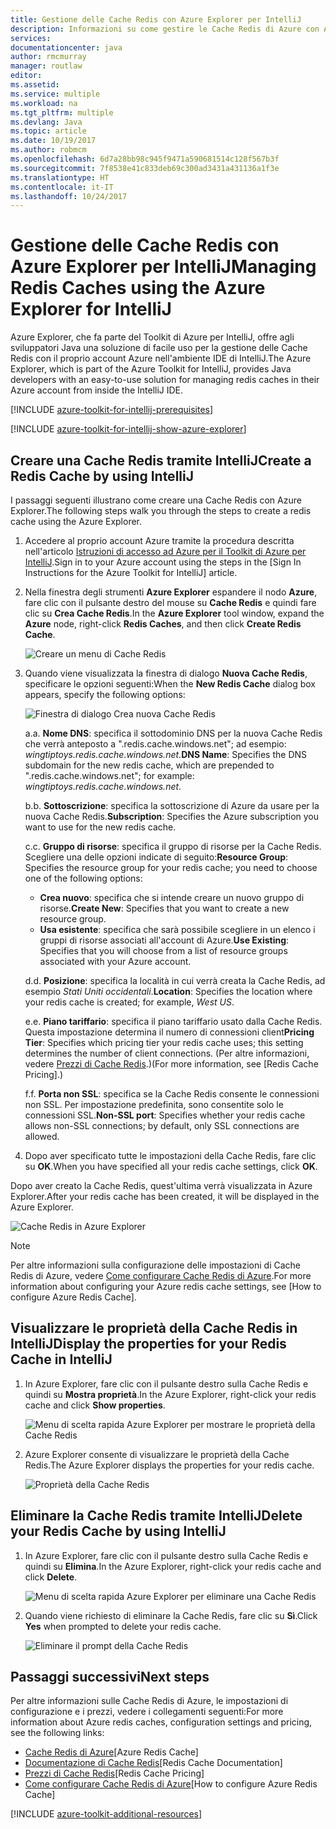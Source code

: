 ```yaml
---
title: Gestione delle Cache Redis con Azure Explorer per IntelliJ
description: Informazioni su come gestire le Cache Redis di Azure con Azure Explorer per IntelliJ.
services: 
documentationcenter: java
author: rmcmurray
manager: routlaw
editor: 
ms.assetid: 
ms.service: multiple
ms.workload: na
ms.tgt_pltfrm: multiple
ms.devlang: Java
ms.topic: article
ms.date: 10/19/2017
ms.author: robmcm
ms.openlocfilehash: 6d7a28bb98c945f9471a590681514c128f567b3f
ms.sourcegitcommit: 7f8538e41c833deb69c300ad3431a431136a1f3e
ms.translationtype: HT
ms.contentlocale: it-IT
ms.lasthandoff: 10/24/2017
---
```

# <a name="managing-redis-caches-using-the-azure-explorer-for-intellij"></a><span data-ttu-id="37c06-103">Gestione delle Cache Redis con Azure Explorer per IntelliJ</span><span class="sxs-lookup"><span data-stu-id="37c06-103">Managing Redis Caches using the Azure Explorer for IntelliJ</span></span>

<span data-ttu-id="37c06-104">Azure Explorer, che fa parte del Toolkit di Azure per IntelliJ, offre agli sviluppatori Java una soluzione di facile uso per la gestione delle Cache Redis con il proprio account Azure nell'ambiente IDE di IntelliJ.</span><span class="sxs-lookup"><span data-stu-id="37c06-104">The Azure Explorer, which is part of the Azure Toolkit for IntelliJ, provides Java developers with an easy-to-use solution for managing redis caches in their Azure account from inside the IntelliJ IDE.</span></span>

[!INCLUDE [azure-toolkit-for-intellij-prerequisites](../includes/azure-toolkit-for-intellij-prerequisites.md)]

[!INCLUDE [azure-toolkit-for-intellij-show-azure-explorer](../includes/azure-toolkit-for-intellij-show-azure-explorer.md)]

## <a name="create-a-redis-cache-by-using-intellij"></a><span data-ttu-id="37c06-105">Creare una Cache Redis tramite IntelliJ</span><span class="sxs-lookup"><span data-stu-id="37c06-105">Create a Redis Cache by using IntelliJ</span></span>

<span data-ttu-id="37c06-106">I passaggi seguenti illustrano come creare una Cache Redis con Azure Explorer.</span><span class="sxs-lookup"><span data-stu-id="37c06-106">The following steps walk you through the steps to create a redis cache using the Azure Explorer.</span></span>

1. <span data-ttu-id="37c06-107">Accedere al proprio account Azure tramite la procedura descritta nell'articolo [Istruzioni di accesso ad Azure per il Toolkit di Azure per IntelliJ].</span><span class="sxs-lookup"><span data-stu-id="37c06-107">Sign in to your Azure account using the steps in the [Sign In Instructions for the Azure Toolkit for IntelliJ] article.</span></span>

1. <span data-ttu-id="37c06-108">Nella finestra degli strumenti **Azure Explorer** espandere il nodo **Azure**, fare clic con il pulsante destro del mouse su **Cache Redis** e quindi fare clic su **Crea Cache Redis**.</span><span class="sxs-lookup"><span data-stu-id="37c06-108">In the **Azure Explorer** tool window, expand the **Azure** node, right-click **Redis Caches**, and then click **Create Redis Cache**.</span></span>

   ![Creare un menu di Cache Redis][CR01]

1. <span data-ttu-id="37c06-110">Quando viene visualizzata la finestra di dialogo **Nuova Cache Redis**, specificare le opzioni seguenti:</span><span class="sxs-lookup"><span data-stu-id="37c06-110">When the **New Redis Cache** dialog box appears, specify the following options:</span></span>

   ![Finestra di dialogo Crea nuova Cache Redis][CR02]

   <span data-ttu-id="37c06-112">a.</span><span class="sxs-lookup"><span data-stu-id="37c06-112">a.</span></span> <span data-ttu-id="37c06-113">**Nome DNS**: specifica il sottodominio DNS per la nuova Cache Redis che verrà anteposto a ".redis.cache.windows.net"; ad esempio: *wingtiptoys.redis.cache.windows.net*.</span><span class="sxs-lookup"><span data-stu-id="37c06-113">**DNS Name**: Specifies the DNS subdomain for the new redis cache, which are prepended to ".redis.cache.windows.net"; for example: *wingtiptoys.redis.cache.windows.net*.</span></span>

   <span data-ttu-id="37c06-114">b.</span><span class="sxs-lookup"><span data-stu-id="37c06-114">b.</span></span> <span data-ttu-id="37c06-115">**Sottoscrizione**: specifica la sottoscrizione di Azure da usare per la nuova Cache Redis.</span><span class="sxs-lookup"><span data-stu-id="37c06-115">**Subscription**: Specifies the Azure subscription you want to use for the new redis cache.</span></span>

   <span data-ttu-id="37c06-116">c.</span><span class="sxs-lookup"><span data-stu-id="37c06-116">c.</span></span> <span data-ttu-id="37c06-117">**Gruppo di risorse**: specifica il gruppo di risorse per la Cache Redis. Scegliere una delle opzioni indicate di seguito:</span><span class="sxs-lookup"><span data-stu-id="37c06-117">**Resource Group**: Specifies the resource group for your redis cache; you need to choose one of the following options:</span></span> 
      * <span data-ttu-id="37c06-118">**Crea nuovo**: specifica che si intende creare un nuovo gruppo di risorse.</span><span class="sxs-lookup"><span data-stu-id="37c06-118">**Create New**: Specifies that you want to create a new resource group.</span></span> 
      * <span data-ttu-id="37c06-119">**Usa esistente**: specifica che sarà possibile scegliere in un elenco i gruppi di risorse associati all'account di Azure.</span><span class="sxs-lookup"><span data-stu-id="37c06-119">**Use Existing**: Specifies that you will choose from a list of resource groups associated with your Azure account.</span></span> 

   <span data-ttu-id="37c06-120">d.</span><span class="sxs-lookup"><span data-stu-id="37c06-120">d.</span></span> <span data-ttu-id="37c06-121">**Posizione**: specifica la località in cui verrà creata la Cache Redis, ad esempio *Stati Uniti occidentali*.</span><span class="sxs-lookup"><span data-stu-id="37c06-121">**Location**: Specifies the location where your redis cache is created; for example, *West US*.</span></span>

   <span data-ttu-id="37c06-122">e.</span><span class="sxs-lookup"><span data-stu-id="37c06-122">e.</span></span> <span data-ttu-id="37c06-123">**Piano tariffario**: specifica il piano tariffario usato dalla Cache Redis. Questa impostazione determina il numero di connessioni client</span><span class="sxs-lookup"><span data-stu-id="37c06-123">**Pricing Tier**: Specifies which pricing tier your redis cache uses; this setting determines the number of client connections.</span></span> <span data-ttu-id="37c06-124">(Per altre informazioni, vedere [Prezzi di Cache Redis].)</span><span class="sxs-lookup"><span data-stu-id="37c06-124">(For more information, see [Redis Cache Pricing].)</span></span>

   <span data-ttu-id="37c06-125">f.</span><span class="sxs-lookup"><span data-stu-id="37c06-125">f.</span></span> <span data-ttu-id="37c06-126">**Porta non SSL**: specifica se la Cache Redis consente le connessioni non SSL. Per impostazione predefinita, sono consentite solo le connessioni SSL.</span><span class="sxs-lookup"><span data-stu-id="37c06-126">**Non-SSL port**: Specifies whether your redis cache allows non-SSL connections; by default, only SSL connections are allowed.</span></span>

1. <span data-ttu-id="37c06-127">Dopo aver specificato tutte le impostazioni della Cache Redis, fare clic su **OK**.</span><span class="sxs-lookup"><span data-stu-id="37c06-127">When you have specified all your redis cache settings, click **OK**.</span></span>

<span data-ttu-id="37c06-128">Dopo aver creato la Cache Redis, quest'ultima verrà visualizzata in Azure Explorer.</span><span class="sxs-lookup"><span data-stu-id="37c06-128">After your redis cache has been created, it will be displayed in the Azure Explorer.</span></span>

   ![Cache Redis in Azure Explorer][CR03]

> [!NOTE]
>
> <span data-ttu-id="37c06-130">Per altre informazioni sulla configurazione delle impostazioni di Cache Redis di Azure, vedere [Come configurare Cache Redis di Azure].</span><span class="sxs-lookup"><span data-stu-id="37c06-130">For more information about configuring your Azure redis cache settings, see [How to configure Azure Redis Cache].</span></span>
>

## <a name="display-the-properties-for-your-redis-cache-in-intellij"></a><span data-ttu-id="37c06-131">Visualizzare le proprietà della Cache Redis in IntelliJ</span><span class="sxs-lookup"><span data-stu-id="37c06-131">Display the properties for your Redis Cache in IntelliJ</span></span>

1. <span data-ttu-id="37c06-132">In Azure Explorer, fare clic con il pulsante destro sulla Cache Redis e quindi su **Mostra proprietà**.</span><span class="sxs-lookup"><span data-stu-id="37c06-132">In the Azure Explorer, right-click your redis cache and click **Show properties**.</span></span>

   ![Menu di scelta rapida Azure Explorer per mostrare le proprietà della Cache Redis][SP01]

1. <span data-ttu-id="37c06-134">Azure Explorer consente di visualizzare le proprietà della Cache Redis.</span><span class="sxs-lookup"><span data-stu-id="37c06-134">The Azure Explorer displays the properties for your redis cache.</span></span>

   ![Proprietà della Cache Redis][SP02]

## <a name="delete-your-redis-cache-by-using-intellij"></a><span data-ttu-id="37c06-136">Eliminare la Cache Redis tramite IntelliJ</span><span class="sxs-lookup"><span data-stu-id="37c06-136">Delete your Redis Cache by using IntelliJ</span></span>

1. <span data-ttu-id="37c06-137">In Azure Explorer, fare clic con il pulsante destro sulla Cache Redis e quindi su **Elimina**.</span><span class="sxs-lookup"><span data-stu-id="37c06-137">In the Azure Explorer, right-click your redis cache and click **Delete**.</span></span>

   ![Menu di scelta rapida Azure Explorer per eliminare una Cache Redis][DE01]

1. <span data-ttu-id="37c06-139">Quando viene richiesto di eliminare la Cache Redis, fare clic su **Sì**.</span><span class="sxs-lookup"><span data-stu-id="37c06-139">Click **Yes** when prompted to delete your redis cache.</span></span>

   ![Eliminare il prompt della Cache Redis][DE02]

## <a name="next-steps"></a><span data-ttu-id="37c06-141">Passaggi successivi</span><span class="sxs-lookup"><span data-stu-id="37c06-141">Next steps</span></span>

<span data-ttu-id="37c06-142">Per altre informazioni sulle Cache Redis di Azure, le impostazioni di configurazione e i prezzi, vedere i collegamenti seguenti:</span><span class="sxs-lookup"><span data-stu-id="37c06-142">For more information about Azure redis caches, configuration settings and pricing, see the following links:</span></span>

* <span data-ttu-id="37c06-143">[Cache Redis di Azure]</span><span class="sxs-lookup"><span data-stu-id="37c06-143">[Azure Redis Cache]</span></span>
* <span data-ttu-id="37c06-144">[Documentazione di Cache Redis]</span><span class="sxs-lookup"><span data-stu-id="37c06-144">[Redis Cache Documentation]</span></span>
* <span data-ttu-id="37c06-145">[Prezzi di Cache Redis]</span><span class="sxs-lookup"><span data-stu-id="37c06-145">[Redis Cache Pricing]</span></span>
* <span data-ttu-id="37c06-146">[Come configurare Cache Redis di Azure]</span><span class="sxs-lookup"><span data-stu-id="37c06-146">[How to configure Azure Redis Cache]</span></span>

[!INCLUDE [azure-toolkit-additional-resources](../includes/azure-toolkit-additional-resources.md)]

<!-- URL List -->

[Prezzi di Cache Redis]: https://azure.microsoft.com/pricing/details/cache/
[Cache Redis di Azure]: https://azure.microsoft.com/services/cache/
[Documentazione di Cache Redis]: /azure/redis-cache
[Come configurare Cache Redis di Azure]: /azure/redis-cache/cache-configure
[Istruzioni di accesso ad Azure per il Toolkit di Azure per IntelliJ]: ./azure-toolkit-for-intellij-sign-in-instructions.md

<!-- IMG List -->

[CR01]: media/azure-toolkit-for-intellij-managing-redis-caches-using-azure-explorer/CR01.png
[CR02]: media/azure-toolkit-for-intellij-managing-redis-caches-using-azure-explorer/CR02.png
[CR03]: media/azure-toolkit-for-intellij-managing-redis-caches-using-azure-explorer/CR03.png

[SP01]: media/azure-toolkit-for-intellij-managing-redis-caches-using-azure-explorer/SP01.png
[SP02]: media/azure-toolkit-for-intellij-managing-redis-caches-using-azure-explorer/SP02.png

[DE01]: media/azure-toolkit-for-intellij-managing-redis-caches-using-azure-explorer/DE01.png
[DE02]: media/azure-toolkit-for-intellij-managing-redis-caches-using-azure-explorer/DE02.png
